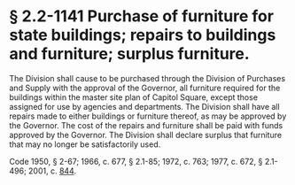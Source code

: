 # § 2.2-1141 Purchase of furniture for state buildings; repairs to buildings and furniture; surplus furniture.

<p>The Division shall cause to be purchased through the Division of Purchases and Supply with the approval of the Governor, all furniture required for the buildings within the master site plan of Capitol Square, except those assigned for use by agencies and departments. The Division shall have all repairs made to either buildings or furniture thereof, as may be approved by the Governor. The cost of the repairs and furniture shall be paid with funds approved by the Governor. The Division shall declare surplus that furniture that may no longer be satisfactorily used.</p><p>Code 1950, § 2-67; 1966, c. 677, § 2.1-85; 1972, c. 763; 1977, c. 672, § 2.1-496; 2001, c. <a href='http://lis.virginia.gov/cgi-bin/legp604.exe?011+ful+CHAP0844'>844</a>.</p>